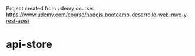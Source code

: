 Project created from udemy course: https://www.udemy.com/course/nodejs-bootcamp-desarrollo-web-mvc-y-rest-apis/
# api-store
